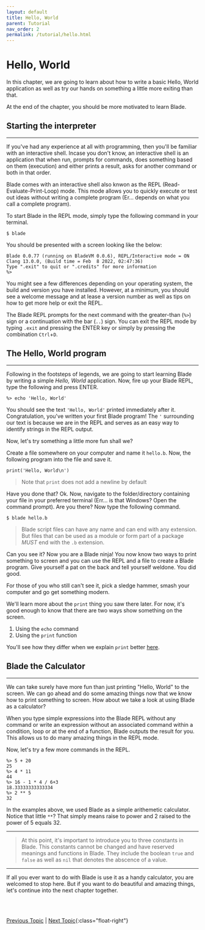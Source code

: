 ```yaml
---
layout: default
title: Hello, World
parent: Tutorial
nav_order: 2
permalink: /tutorial/hello.html
---
```


# Hello, World

In this chapter, we are going to learn about how to write a basic Hello, World application as well
as try our hands on something a little more exiting than that.

At the end of the chapter, you should be more motivated to learn Blade.


## Starting the interpreter
---

If you've had any experience at all with programming, then you'll be familiar with an interactive
shell. Incase you don't know, an interactive shell is an application that when run, prompts for
commands, does something based on them (execution) and either prints a
result, asks for another command or both in that order. 

Blade comes with an interactive shell also knwon as the REPL (Read-Evaluate-Print-Loop) mode. This
mode allows you to quickly execute or test out ideas without writing a complete program (Er... depends
on what you call a complete program).

To start Blade in the REPL mode, simply type the following command in your terminal.

```terminal
$ blade
```

You should be presented with a screen looking like the below:

```terminal
Blade 0.0.77 (running on BladeVM 0.0.6), REPL/Interactive mode = ON
Clang 13.0.0, (Build time = Feb  8 2022, 02:47:36)
Type ".exit" to quit or ".credits" for more information
%> 
```

You might see a few differences depending on your operating system, the build and version you have 
installed. However, at a minimum, you should see a welcome message and at lease a version number
as well as tips on how to get more help or exit the REPL.

The Blade REPL prompts for the next command with the greater-than (`%>`) sign or a continuation with
the bar (`..`) sign. You can exit the REPL mode by typing `.exit` and pressing the ENTER key or simply
by pressing the combination `Ctrl`+`D`.


## The Hello, World program
---

Following in the footsteps of legends, we are going to start learning Blade by writing a simple _Hello, World_
application. Now, fire up your Blade REPL, type the following and press ENTER.

```blade-repl
%> echo 'Hello, World'
```

You should see the text `'Hello, World'` printed immediately after it. Congratulation, you've written your first
Blade program! The `'` surrounding our text is because we are in the REPL and serves as an easy way to identify
strings in the REPL output.

Now, let's try something a little more fun shall we? 

Create a file somewhere on your computer and name it `hello.b`. Now, the following program into the file and 
save it. 

```blade
print('Hello, World\n')
```

> Note that `print` does not add a newline by default

Have you done that? Ok. Now, navigate to the folder/directory containing your file in 
your preferred terminal (Err... is that Windows? Open the command prompt). Are you there? Now type the 
following command.

```terminal
$ blade hello.b
```

> Blade script files can have any name and can end with any extension. But
> files that can be used as a module or form part of a package _MUST_ end with
> the `.b` extension.

Can you see it? Now you are a Blade ninja! You now know two ways to print something to screen and you can use 
the REPL and a file to create a Blade program. Give yourself a pat on the back and tell yourself weldone. You did good.

For those of you who still can't see it, pick a sledge hammer, smash your computer and go get something modern.

We'll learn more about the `print` thing you saw there later. For now, it's good enough to know that there are two ways show something on the screen. 

1. Using the `echo` command
2. Using the `print` function

You'll see how they differ when we explain `print` better [here](./builtin-functions.html).


## Blade the Calculator
---

We can take surely have more fun than just printing "Hello, World" to the screen. We can go 
ahead and do some amazing things now that we know how to print something to screen. How about 
we take a look at using Blade as a calculator?

When you type simple expressions into the Blade REPL without any command or write an expression 
without an associated command within a condition, loop or at the end of a function, Blade outputs 
the result for you. This allows us to do many amazing things in the REPL mode.

Now, let's try a few more commands in the REPL.

```blade-repl
%> 5 + 20
25
%> 4 * 11
44
%> 16 - 1 * 4 / 6+3
18.33333333333334
%> 2 ** 5
32
```

In the examples above, we used Blade as a simple arithemetic calculator. Notice that little `**`? That simply means
raise to power and 2 raised to the power of 5 equals 32.

---

> At this point, it's important to introduce you to three constants in Blade. This constants cannot be changed and
> have reserved meanings and functions in Blade. They include the boolean `true` and `false` as well as `nil` that 
> denotes the abscence of a value.

---

If all you ever want to do with Blade is use it as a handy calculator, you are welcomed to stop here. 
But if you want to do beautiful and amazing things, let's continue into the next chapter together.



<br><br>

[Previous Topic](./intro.html) | [Next Topic](./comments.html){:class="float-right"}
